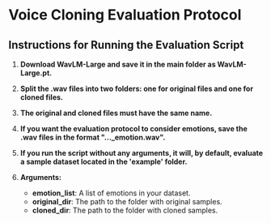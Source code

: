 # Voice Cloning Evaluation Protocol

## Instructions for Running the Evaluation Script

1. **Download WavLM-Large and save it in the main folder as WavLM-Large.pt.**
   
2. **Split the .wav files into two folders: one for original files and one for cloned files.**

3. **The original and cloned files must have the same name.**

4. **If you want the evaluation protocol to consider emotions, save the .wav files in the format "..._emotion.wav".**

5. **If you run the script without any arguments, it will, by default, evaluate a sample dataset located in the 'example' folder.**

6. **Arguments:**
   - **emotion_list**: A list of emotions in your dataset.
   - **original_dir**: The path to the folder with original samples.
   - **cloned_dir**: The path to the folder with cloned samples.